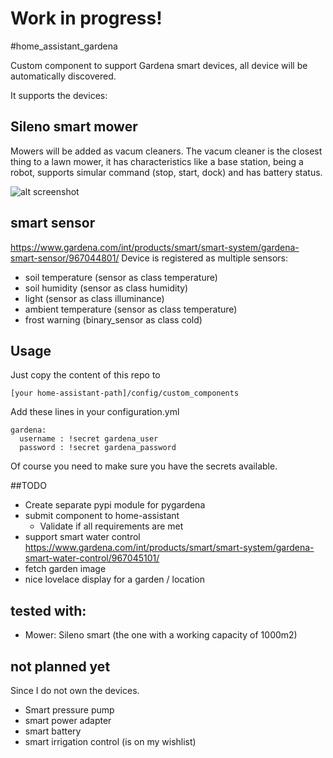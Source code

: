 # Work in progress!
#home_assistant_gardena

Custom component to support Gardena smart devices, all device will be automatically discovered.

It supports the devices:

## Sileno smart mower
Mowers will be added as vacum cleaners.
The vacum cleaner is the closest thing to a lawn mower, it has characteristics like a base station, being a robot, supports simular command (stop, start, dock) and has battery status.

![alt screenshot](https://raw.githubusercontent.com/wijnandtop/home_assistant_gardena/master/doc/screenshot1.png)


## smart sensor 
https://www.gardena.com/int/products/smart/smart-system/gardena-smart-sensor/967044801/
Device is registered as multiple sensors:

* soil temperature (sensor as class temperature)
* soil humidity (sensor as class humidity)
* light (sensor as class illuminance)
* ambient temperature (sensor as class temperature)
* frost warning (binary_sensor as class cold)

## Usage

Just copy the content of this repo to

```
[your home-assistant-path]/config/custom_components
```

Add these lines in your configuration.yml

```
gardena:
  username : !secret gardena_user
  password : !secret gardena_password
```

Of course you need to make sure you have the secrets available.

##TODO

* Create separate pypi module for pygardena
* submit component to home-assistant
    * Validate if all requirements are met 
* support smart water control https://www.gardena.com/int/products/smart/smart-system/gardena-smart-water-control/967045101/
* fetch garden image
* nice lovelace display for a garden / location

## tested with:
 
 * Mower: Sileno smart (the one with a working capacity of 1000m2)
 
## not planned yet
Since I do not own the devices.

* Smart pressure pump
* smart power adapter
* smart battery
* smart irrigation control (is on my wishlist)



